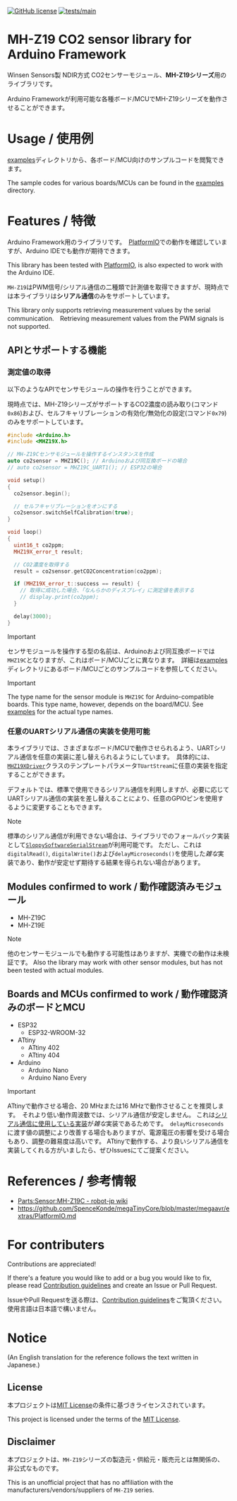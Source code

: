 [![GitHub license](https://img.shields.io/github/license/smdn/MHZ19X-ArduinoFramework)](https://github.com/smdn/MHZ19X-ArduinoFramework/blob/main/LICENSE.txt)
[![tests/main](https://img.shields.io/github/actions/workflow/status/smdn/MHZ19X-ArduinoFramework/test-build.yml?branch=main&label=tests%2Fmain)](https://github.com/smdn/MHZ19X-ArduinoFramework/actions/workflows/test-build.yml)

# MH-Z19 CO2 sensor library for Arduino Framework
Winsen Sensors製 NDIR方式 CO2センサーモジュール、**MH-Z19シリーズ**用のライブラリです。

Arduino Frameworkが利用可能な各種ボード/MCUでMH-Z19シリーズを動作させることができます。

# Usage / 使用例
[examples](./examples/)ディレクトリから、各ボード/MCU向けのサンプルコードを閲覧できます。

The sample codes for various boards/MCUs can be found in the [examples](./examples/) directory.

# Features / 特徴
Arduino Framework用のライブラリです。　[PlatformIO](https://platformio.org/)での動作を確認していますが、Arduino IDEでも動作が期待できます。

This library has been tested with [PlatformIO](https://platformio.org/), is also expected to work with the Arduino IDE.

`MH-Z19`はPWM信号/シリアル通信の二種類で計測値を取得できますが、現時点では本ライブラリは**シリアル通信**のみをサポートしています。

This library only supports retrieving measurement values by the serial communication.　Retrieving measurement values from the PWM signals is not supported.

## APIとサポートする機能

### 測定値の取得
以下のようなAPIでセンサモジュールの操作を行うことができます。

現時点では、MH-Z19シリーズがサポートするCO2濃度の読み取り(コマンド`0x86`)および、セルフキャリブレーションの有効化/無効化の設定(コマンド`0x79`)のみをサポートしています。

```cpp
#include <Arduino.h>
#include <MHZ19X.h>

// MH-Z19Cセンサモジュールを操作するインスタンスを作成
auto co2sensor = MHZ19C(); // Arduinoおよび同互換ボードの場合
// auto co2sensor = MHZ19C_UART1(); // ESP32の場合

void setup()
{
  co2sensor.begin();

  // セルフキャリブレーションをオンにする
  co2sensor.switchSelfCalibration(true);
}

void loop()
{
  uint16_t co2ppm;
  MHZ19X_error_t result;

  // CO2濃度を取得する
  result = co2sensor.getCO2Concentration(co2ppm);

  if (MHZ19X_error_t::success == result) {
    // 取得に成功した場合、「なんらかのディスプレイ」に測定値を表示する
    // display.print(co2ppm);
  }

  delay(3000);
}
```

> [!IMPORTANT]
> センサモジュールを操作する型の名前は、Arduinoおよび同互換ボードでは`MHZ19C`となりますが、これはボード/MCUごとに異なります。　詳細は[examples](./examples/)ディレクトリにあるボード/MCUごとのサンプルコードを参照してください。

> [!IMPORTANT]
> The type name for the sensor module is `MHZ19C` for Arduino-compatible boards. This type name, however, depends on the board/MCU. See [examples](./examples/) for the actual type names.


### 任意のUARTシリアル通信の実装を使用可能
本ライブラリでは、さまざまなボード/MCUで動作させられるよう、UARTシリアル通信を任意の実装に差し替えられるようにしています。　具体的には、[`MHZ19XDriver`](./src/MHZ19XDriver.hpp)クラスのテンプレートパラメータ`TUartStream`に任意の実装を指定することができます。

デフォルトでは、標準で使用できるシリアル通信を利用しますが、必要に応じてUARTシリアル通信の実装を差し替えることにより、任意のGPIOピンを使用するように変更することもできます。

> [!NOTE]
> 標準のシリアル通信が利用できない場合は、ライブラリでのフォールバック実装として[`SloppySoftwareSerialStream`](./src/SloppySoftwareSerialStream.hpp)が利用可能です。
> ただし、これは`digitalRead()`, `digitalWrite()`および`delayMicroseconds()`を使用した*雑な*実装であり、動作が安定せず期待する結果を得られない場合があります。


## Modules confirmed to work / 動作確認済みモジュール
- MH-Z19C
- MH-Z19E

> [!NOTE]
> 他のセンサーモジュールでも動作する可能性はありますが、実機での動作は未検証です。
> Also the library may work with other sensor modules, but has not been tested with actual modules.


## Boards and MCUs confirmed to work / 動作確認済みのボードとMCU
- ESP32
  - ESP32-WROOM-32
- ATtiny
  - ATtiny 402
  - ATtiny 404
- Arduino
  - Arduino Nano
  - Arduino Nano Every

> [!IMPORTANT]
> ATtinyで動作させる場合、20 MHzまたは16 MHzで動作させることを推奨します。　それより低い動作周波数では、シリアル通信が安定しません。
> これは[シリアル通信に使用している実装](./src/SloppySoftwareSerialStream.hpp)が*雑な*実装であるためです。　`delayMicroseconds`に渡す値の調整により改善する場合もありますが、電源電圧の影響を受ける場合もあり、調整の難易度は高いです。
> ATtinyで動作する、より良いシリアル通信を実装してくれる方がいましたら、ぜひIssuesにてご提案ください。

# References / 参考情報
- [Parts:Sensor:MH-Z19C - robot-jp wiki](https://robot-jp.com/wiki/index.php/Parts:Sensor:MH-Z19C)
- https://github.com/SpenceKonde/megaTinyCore/blob/master/megaavr/extras/PlatformIO.md



# For contributers
Contributions are appreciated!

If there's a feature you would like to add or a bug you would like to fix, please read [Contribution guidelines](./CONTRIBUTING.md) and create an Issue or Pull Request.

IssueやPull Requestを送る際は、[Contribution guidelines](./CONTRIBUTING.md)をご覧頂ください。　使用言語は日本語で構いません。



# Notice
(An English translation for the reference follows the text written in Japanese.)

## License
本プロジェクトは[MIT License](./LICENSE.txt)の条件に基づきライセンスされています。

This project is licensed under the terms of the [MIT License](./LICENSE.txt).

## Disclaimer
本プロジェクトは、`MH-Z19`シリーズの製造元・供給元・販売元とは無関係の、非公式なものです。

This is an unofficial project that has no affiliation with the manufacturers/vendors/suppliers of `MH-Z19` series.
